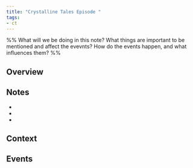 ```yaml
---
title: "Crystalline Tales Episode "
tags:
- ct
---
```

%%
What will we be doing in this note?
What things are important to be mentioned and affect the evevnts?
How do the events happen, and what influences them?
%%

## Overview


## Notes
- 
- 
- 

## Context


## Events

